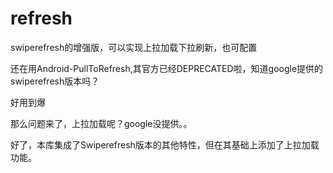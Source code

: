 # refresh
swiperefresh的增强版，可以实现上拉加载下拉刷新，也可配置

还在用Android-PullToRefresh,其官方已经DEPRECATED啦，知道google提供的swiperefresh版本吗？

好用到爆

那么问题来了，上拉加载呢？google没提供。。

好了，本库集成了Swiperefresh版本的其他特性，但在其基础上添加了上拉加载功能。
